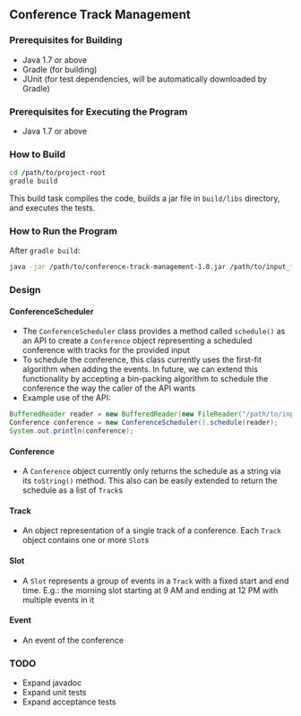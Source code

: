 ## Conference Track Management

### Prerequisites for Building
* Java 1.7 or above
* Gradle (for building)
* JUnit (for test dependencies, will be automatically downloaded by Gradle)

### Prerequisites for Executing the Program
* Java 1.7 or above

### How to Build

```bash
cd /path/to/project-root
gradle build
```

This build task compiles the code, builds a jar file in `build/libs` directory, and executes the
tests.

### How to Run the Program

After `gradle build`:

```bash
java -jar /path/to/conference-track-management-1.0.jar /path/to/input_file
```

### Design

#### ConferenceScheduler

* The `ConferenceScheduler` class provides a method called `schedule()` as an API to create a
  `Conference` object representing a scheduled conference with tracks for the provided input
* To schedule the conference, this class currently uses the first-fit algorithm when adding the
  events. In future, we can extend this functionality by accepting a bin-packing algorithm to
  schedule the conference the way the caller of the API wants
* Example use of the API:
```java
BufferedReader reader = new BufferedReader(new FileReader("/path/to/input_file"));
Conference conference = new ConferenceScheduler().schedule(reader);
System.out.println(conference);
```

#### Conference

* A `Conference` object currently only returns the schedule as a string via its `toString()`
  method. This also can be easily extended to return the schedule as a list of `Track`s

#### Track

* An object representation of a single track of a conference. Each `Track` object contains one
  or more `Slot`s

#### Slot

* A `Slot` represents a group of events in a `Track` with a fixed start and end time. E.g.: the
  morning slot starting at 9 AM and ending at 12 PM with multiple events in it

#### Event

* An event of the conference

### TODO

* Expand javadoc
* Expand unit tests
* Expand acceptance tests

